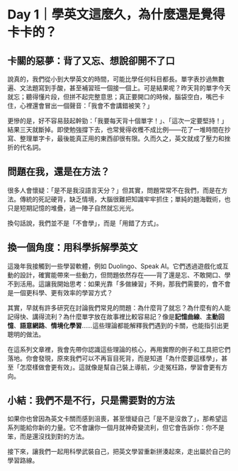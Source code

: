 # Day 1｜學英文這麼久，為什麼還是覺得卡卡的？

## 卡關的惡夢：背了又忘、想說卻開不了口

說真的，我們從小到大學英文的時間，可能比學任何科目都長。單字表抄過無數遍、文法題寫到手酸，甚至補習班一個接一個上。可是結果呢？昨天背的單字今天就忘；聽得懂片段，但拼不起完整意思；真正要開口的時候，腦袋空白，嘴巴卡住，心裡還會冒出一個聲音：「我會不會講錯被笑？」

更慘的是，好不容易鼓起幹勁：「我要每天背十個單字！」、「這次一定要堅持！」結果三天就斷掉。即使勉強撐下去，也常覺得收穫不成比例——花了一堆時間在抄寫、整理單字卡，最後能真正用的東西卻很有限。久而久之，英文就成了壓力和挫折的代名詞。

## 問題在我，還是在方法？

很多人會懷疑：「是不是我沒語言天分？」但其實，問題常常不在我們，而是在方法。傳統的死記硬背，缺乏情境，大腦很難把知識牢牢抓住；單純的題海戰術，也只是短期記憶的堆疊，過一陣子自然就忘光光。

換句話說，我們並不是「不會學」，而是「用錯了方式」。

## 換一個角度：用科學拆解學英文

這幾年我接觸到一些學習軟體，例如 Duolingo、Speak AI。它們透過遊戲化或互動的設計，確實能帶來一些動力，但問題依然存在——背了還是忘、不敢開口、學不到活用。這讓我開始思考：如果光靠「多做練習」不夠，那我們需要的，會不會是一個更科學、更有效率的學習方式？

其實，早就有許多研究在討論我們常見的問題：為什麼背了就忘？為什麼有的人能記得快、講得流利？為什麼單字放在故事裡比較容易記？像是**記憶曲線**、**主動回憶**、**語意網路**、**情境化學習**……這些理論都能解釋我們遇到的卡關，也能指引出更聰明的做法。

在這系列文章裡，我會先帶你認識這些理論的核心，再用實際的例子和工具把它們落地。你會發現，原來我們可以不再盲目死背，而是知道「為什麼要這樣學」，甚至「怎麼樣做會更有效」。這就像是幫自己裝上導航，少走冤枉路，學習會更有方向。

## 小結：我們不是不行，只是需要對的方法

如果你也曾因為英文卡關而感到沮喪，甚至懷疑自己「是不是沒救了」，那希望這系列能給你新的力量。它不會讓你一個月就神奇變流利，但它會告訴你：你不是笨，而是還沒找到對的方法。

接下來，讓我們一起用科學武裝自己，把英文學習重新拼湊起來，走出屬於自己的學習路線。

